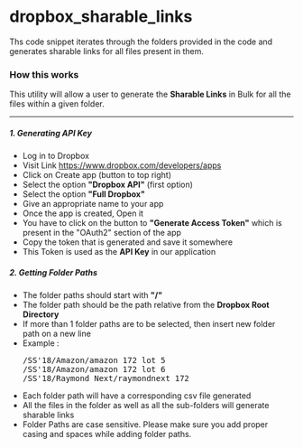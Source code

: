 # dropbox_sharable_links
Ths code snippet iterates through the folders provided in the code and generates sharable links for all files present in them.
<h3>How this works</h3>
<p>This utility will allow a user to generate the <strong>Sharable Links</strong> in Bulk for all the files within a given folder.</p>
<hr>
<h5>1. Generating API Key</h5>
<ul>
	<li>Log in to Dropbox</li>
	<li>Visit Link <a href="https://www.dropbox.com/developers/apps" target="_blank">https://www.dropbox.com/developers/apps</a></li>
	<li>Click on Create app (button to top right)</li>
	<li>Select the option <strong>"Dropbox API"</strong> (first option)</li>
	<li>Select the option <strong>"Full Dropbox"</strong></li>
	<li>Give an appropriate name to your app</li>
	<li>Once the app is created, Open it</li>
	<li>You have to click on the button to <strong>"Generate Access Token"</strong> which is present in the "OAuth2" section of the app</li>
	<li>Copy the token that is generated and save it somewhere</li>
	<li>This Token is used as the <strong>API Key</strong> in our application</li>
</ul>
<h5>2. Getting Folder Paths</h5>
<ul>
	<li>The folder paths should start with <strong>"/"</strong></li>
	<li>The folder path should be the path relative from the <strong>Dropbox Root Directory</strong></li>
	<li>If more than 1 folder paths are to be selected, then insert new folder path on a new line</li>
	<li>
		Example : <br>
		<pre>/SS'18/Amazon/amazon 172 lot 5<br>/SS'18/Amazon/amazon 172 lot 6<br>/SS'18/Raymond Next/raymondnext 172</pre>
	</li>
	<li>Each folder path will have a corresponding csv file generated</li>
	<li>All the files in the folder as well as all the sub-folders will generate sharable links</li>
	<li>Folder Paths are case sensitive. Please make sure you add proper casing and spaces while adding folder paths.</li>
</ul>